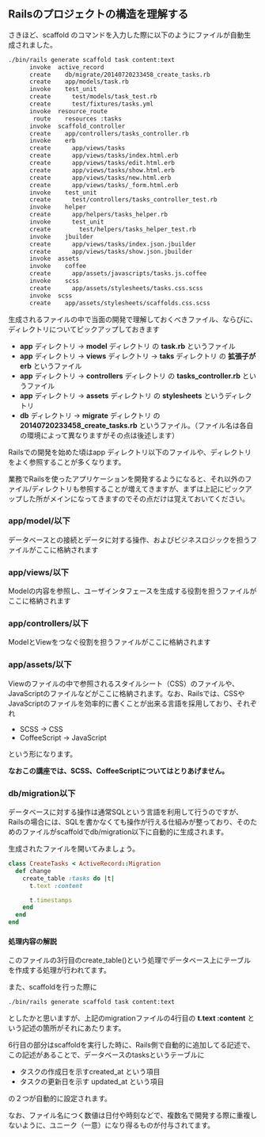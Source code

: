 ## Railsのプロジェクトの構造を理解する

さきほど、scaffold のコマンドを入力した際に以下のようにファイルが自動生成されました。

```sh
./bin/rails generate scaffold task content:text
      invoke  active_record
      create    db/migrate/20140720233458_create_tasks.rb
      create    app/models/task.rb
      invoke    test_unit
      create      test/models/task_test.rb
      create      test/fixtures/tasks.yml
      invoke  resource_route
       route    resources :tasks
      invoke  scaffold_controller
      create    app/controllers/tasks_controller.rb
      invoke    erb
      create      app/views/tasks
      create      app/views/tasks/index.html.erb
      create      app/views/tasks/edit.html.erb
      create      app/views/tasks/show.html.erb
      create      app/views/tasks/new.html.erb
      create      app/views/tasks/_form.html.erb
      invoke    test_unit
      create      test/controllers/tasks_controller_test.rb
      invoke    helper
      create      app/helpers/tasks_helper.rb
      invoke      test_unit
      create        test/helpers/tasks_helper_test.rb
      invoke    jbuilder
      create      app/views/tasks/index.json.jbuilder
      create      app/views/tasks/show.json.jbuilder
      invoke  assets
      invoke    coffee
      create      app/assets/javascripts/tasks.js.coffee
      invoke    scss
      create      app/assets/stylesheets/tasks.css.scss
      invoke  scss
      create    app/assets/stylesheets/scaffolds.css.scss
```

生成されるファイルの中で当面の開発で理解しておくべきファイル、ならびに、ディレクトリについてピックアップしておきます


- **app** ディレクトリ → **model** ディレクトリ の **task.rb** というファイル
- **app** ディレクトリ → **views** ディレクトリ → **taks** ディレクトリ の **拡張子がerb** というファイル
- **app** ディレクトリ → **controllers** ディレクトリ の **tasks_controller.rb** というファイル
- **app** ディレクトリ → **assets** ディレクトリ の **stylesheets** というディレクトリ
- **db** ディレクトリ → **migrate** ディレクトリ の **20140720233458_create_tasks.rb** というファイル。（ファイル名は各自の環境によって異なりますがその点は後述します）

Railsでの開発を始めた頃はapp ディレクトリ以下のファイルや、ディレクトリをよく参照することが多くなります。

業務でRailsを使ったアプリケーションを開発するようになると、それ以外のファイル/ディレクトリも参照することが増えてきますが、まずは上記にピックアップした所がメインになってきますのでその点だけは覚えておいてください。

### app/model/以下

データベースとの接続とデータに対する操作、およびビジネスロジックを担うファイルがここに格納されます

### app/views/以下

Modelの内容を参照し、ユーザインタフェースを生成する役割を担うファイルがここに格納されます

### app/controllers/以下

ModelとViewをつなぐ役割を担うファイルがここに格納されます


### app/assets/以下

Viewのファイルの中で参照されるスタイルシート（CSS）のファイルや、JavaScriptのファイルなどがここに格納されます。なお、Railsでは、CSSやJavaScriptのファイルを効率的に書くことが出来る言語を採用しており、それぞれ

- SCSS → CSS
- CoffeeScript → JavaScript

という形になります。

**なおこの講座では、SCSS、CoffeeScriptについてはとりあげません。**

### db/migration以下

データベースに対する操作は通常SQLという言語を利用して行うのですが、Railsの場合には、SQLを書かなくても操作が行える仕組みが整っており、そのためのファイルがscaffoldでdb/migration以下に自動的に生成されます。

生成されたファイルを開いてみましょう。

```ruby
class CreateTasks < ActiveRecord::Migration
  def change
    create_table :tasks do |t|
      t.text :content

      t.timestamps
    end
  end
end
```

#### 処理内容の解説

このファイルの3行目のcreate_table()という処理でデータベース上にテーブルを作成する処理が行われてます。

また、scaffoldを行った際に

```sh
./bin/rails generate scaffold task content:text
```

としたかと思いますが、上記のmigrationファイルの4行目の **t.text :content** という記述の箇所がそれにあたります。

6行目の部分はscaffoldを実行した時に、Rails側で自動的に追加してる記述で、この記述があることで、データベースのtasksというテーブルに

- タスクの作成日を示すcreated_at という項目
- タスクの更新日を示す updated_at という項目

の２つが自動的に設定されます。

なお、ファイル名につく数値は日付や時刻などで、複数名で開発する際に重複しないように、ユニーク（一意）になり得るものが付与されてます。


